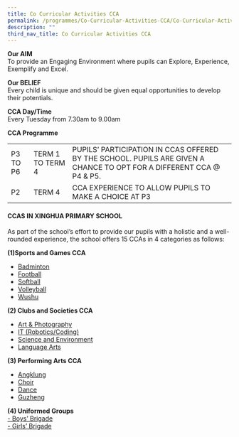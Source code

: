 ```yaml
---
title: Co Curricular Activities CCA
permalink: /programmes/Co-Curricular-Activities-CCA/Co-Curricular-Activities-CCA
description: ""
third_nav_title: Co Curricular Activities CCA
---
```

**Our AIM**  
To provide an Engaging Environment where pupils can Explore, Experience, Exemplify and Excel.  
  
**Our BELIEF**   
Every child is unique and should be given equal opportunities to develop their potentials.  
  
**CCA Day/Time**  
Every Tuesday from 7.30am to 9.00am  
  
**CCA Programme**

|          |                  |                                                                                                                       |
|----------|------------------|-----------------------------------------------------------------------------------------------------------------------|
| P3 TO P6 | TERM 1 TO TERM 4 | PUPILS’ PARTICIPATION IN CCAS OFFERED BY THE SCHOOL.  PUPILS ARE GIVEN A CHANCE TO OPT FOR A DIFFERENT CCA @ P4 & P5. |
| P2       | TERM 4           | CCA EXPERIENCE TO ALLOW PUPILS TO MAKE A CHOICE AT P3                                                                 |

#### CCAS IN XINGHUA PRIMARY SCHOOL


  
As part of the school’s effort to provide our pupils with a holistic and a well-rounded experience, the school offers 15 CCAs in 4 categories as follows:  
  
**(1)Sports and Games CCA**  
* [Badminton](/programmes/Co-Curricular-Activities-CCA/Sports-and-Games)  
* [Football](/programmes/Co-Curricular-Activities-CCA/Sports-and-Games)  
* [Softball](/programmes/Co-Curricular-Activities-CCA/Sports-and-Games)  
* [Volleyball](/programmes/Co-Curricular-Activities-CCA/Sports-and-Games)
* [Wushu](/programmes/Co-Curricular-Activities-CCA/Sports-and-Games)
  
**(2) Clubs and Societies CCA**  
* [Art & Photography](/programmes/Co-Curricular-Activities-CCA/Clubs-and-Society)  
* [IT (Robotics/Coding)](/programmes/Co-Curricular-Activities-CCA/Clubs-and-Society)  
* [Science and Environment](/programmes/Co-Curricular-Activities-CCA/Clubs-and-Society)  
* [Language Arts](/programmes/Co-Curricular-Activities-CCA/Clubs-and-Society)
    
**(3) Performing Arts CCA**   
* [Angklung](/programmes/Co-Curricular-Activities-CCA/Performing-Arts)   
* [Choir](/programmes/Co-Curricular-Activities-CCA/Performing-Arts)  
* [Dance](/programmes/Co-Curricular-Activities-CCA/Performing-Arts)  
* [Guzheng](/programmes/Co-Curricular-Activities-CCA/Performing-Arts)   
  
**(4) Uniformed Groups**   
[\- Boys’ Brigade](https://xinghuapri.moe.edu.sg/programmes/co-curricular-activities-cca/uniformed-groups/boys-brigade)  
[\- Girls’ Brigade](https://xinghuapri.moe.edu.sg/programmes/co-curricular-activities-cca/uniformed-groups/girls-brigade)